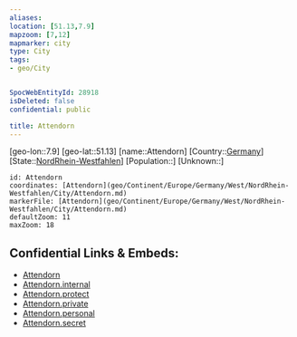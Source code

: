 ```yaml
---
aliases: 
location: [51.13,7.9]
mapzoom: [7,12] 
mapmarker: city 
type: City
tags:
- geo/City


SpocWebEntityId: 28918
isDeleted: false
confidential: public

title: Attendorn
---
```

[geo-lon::7.9]
[geo-lat::51.13]
[name::Attendorn]
[Country::[Germany](geo/Continent/Europe/Germany.md)]
[State::[NordRhein-Westfahlen](NordRhein-Westfahlen)]
[Population::]
[Unknown::]


```leaflet
id: Attendorn
coordinates: [Attendorn](geo/Continent/Europe/Germany/West/NordRhein-Westfahlen/City/Attendorn.md)
markerFile: [Attendorn](geo/Continent/Europe/Germany/West/NordRhein-Westfahlen/City/Attendorn.md)
defaultZoom: 11 
maxZoom: 18
```


## Confidential Links & Embeds: 
- [Attendorn](../../../../../../../../_public/geo/Continent/Europe/Germany/West/NordRhein-Westfahlen/City/Attendorn.md) 
- [Attendorn.internal](../../../../../../../../_internal/geo/Continent/Europe/Germany/West/NordRhein-Westfahlen/City/Attendorn.internal.md) 
- [Attendorn.protect](../../../../../../../../_protect/geo/Continent/Europe/Germany/West/NordRhein-Westfahlen/City/Attendorn.protect.md) 
- [Attendorn.private](../../../../../../../../_private/geo/Continent/Europe/Germany/West/NordRhein-Westfahlen/City/Attendorn.private.md) 
- [Attendorn.personal](../../../../../../../../_personal/geo/Continent/Europe/Germany/West/NordRhein-Westfahlen/City/Attendorn.personal.md) 
- [Attendorn.secret](../../../../../../../../_secret/geo/Continent/Europe/Germany/West/NordRhein-Westfahlen/City/Attendorn.secret.md) 
